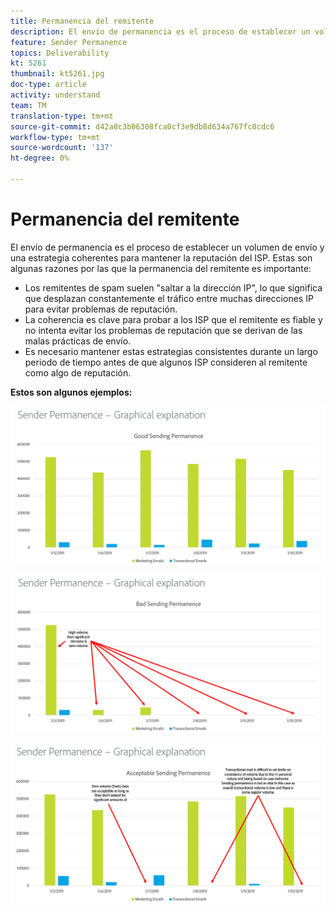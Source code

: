 ```yaml
---
title: Permanencia del remitente
description: El envío de permanencia es el proceso de establecer un volumen de envío y una estrategia coherentes para mantener la reputación del ISP.
feature: Sender Permanence
topics: Deliverability
kt: 5261
thumbnail: kt5261.jpg
doc-type: article
activity: understand
team: TM
translation-type: tm+mt
source-git-commit: d42a8c3b06308fca0cf3e9db8d634a767fc0cdc6
workflow-type: tm+mt
source-wordcount: '137'
ht-degree: 0%

---
```



# Permanencia del remitente

El envío de permanencia es el proceso de establecer un volumen de envío y una estrategia coherentes para mantener la reputación del ISP. Estas son algunas razones por las que la permanencia del remitente es importante:

* Los remitentes de spam suelen &quot;saltar a la dirección IP&quot;, lo que significa que desplazan constantemente el tráfico entre muchas direcciones IP para evitar problemas de reputación.
* La coherencia es clave para probar a los ISP que el remitente es fiable y no intenta evitar los problemas de reputación que se derivan de las malas prácticas de envío.
* Es necesario mantener estas estrategias consistentes durante un largo periodo de tiempo antes de que algunos ISP consideren al remitente como algo de reputación.

**Estos son algunos ejemplos:**

![Buena permanencia de envío](assets/Sender_Permanence_1.png)

![Permanencia de envío incorrecta](assets/Sender_Permanence_2.png)

![Permanencia de envío aceptable](assets/Sender_Permanence_3.png)
